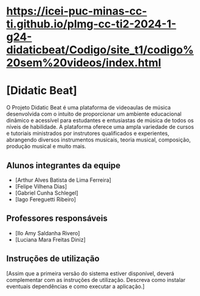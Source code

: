 # https://icei-puc-minas-cc-ti.github.io/plmg-cc-ti2-2024-1-g24-didaticbeat/Codigo/site_t1/codigo%20sem%20videos/index.html

# [Didatic Beat]

O Projeto Didatic Beat é uma plataforma de videoaulas de música desenvolvida com o intuito de proporcionar um ambiente educacional dinâmico e acessível para estudantes e entusiastas de música de todos os níveis de habilidade. A plataforma oferece uma ampla variedade de cursos e tutoriais ministrados por instrutores qualificados e experientes, abrangendo diversos instrumentos musicais, teoria musical, composição, produção musical e muito mais.

## Alunos integrantes da equipe

* [Arthur Alves Batista de Lima Ferreira]
* [Felipe Vilhena Dias]
* [Gabriel Cunha Schlegel]
* [Iago Fereguetti Ribeiro]

## Professores responsáveis

* [Ilo Amy Saldanha Rivero]
* [Luciana Mara Freitas Diniz]

## Instruções de utilização

[Assim que a primeira versão do sistema estiver disponível, deverá complementar com as instruções de utilização. Descreva como instalar eventuais dependências e como executar a aplicação.]
